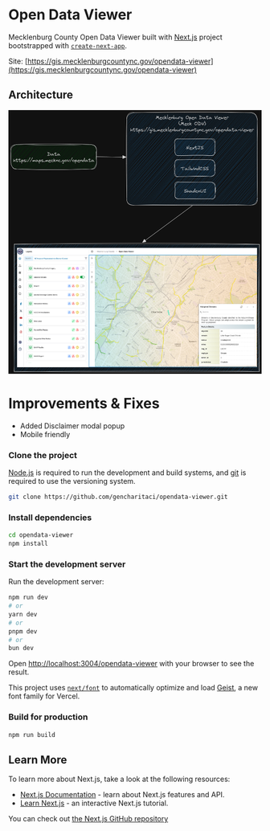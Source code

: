 # Open Data Viewer

Mecklenburg County Open Data Viewer built with [Next.js](https://nextjs.org) project bootstrapped with [`create-next-app`](https://nextjs.org/docs/app/api-reference/cli/create-next-app).

Site: [https://gis.mecklenburgcountync.gov/opendata-viewer](https://gis.mecklenburgcountync.gov/opendata-viewer)


## Architecture

![Architecture](./Architecture.png)


# Improvements & Fixes 
- Added Disclaimer modal popup
- Mobile friendly

### Clone the project

[Node.js](https://nodejs.org/en) is required to run the development and build systems, and [git](https://git-scm.com/) is required to use the versioning system.

```bash
git clone https://github.com/gencharitaci/opendata-viewer.git
```

### Install dependencies
```bash
cd opendata-viewer
npm install
```

### Start the development server

Run the development server:

```bash
npm run dev
# or
yarn dev
# or
pnpm dev
# or
bun dev
```

Open [http://localhost:3004/opendata-viewer](http://localhost:3004/opendata-viewer) with your browser to see the result.


This project uses [`next/font`](https://nextjs.org/docs/app/building-your-application/optimizing/fonts) to automatically optimize and load [Geist](https://vercel.com/font), a new font family for Vercel.

### Build for production
```bash
npm run build
```


## Learn More

To learn more about Next.js, take a look at the following resources:

- [Next.js Documentation](https://nextjs.org/docs) - learn about Next.js features and API.
- [Learn Next.js](https://nextjs.org/learn) - an interactive Next.js tutorial.

You can check out [the Next.js GitHub repository](https://github.com/vercel/next.js)